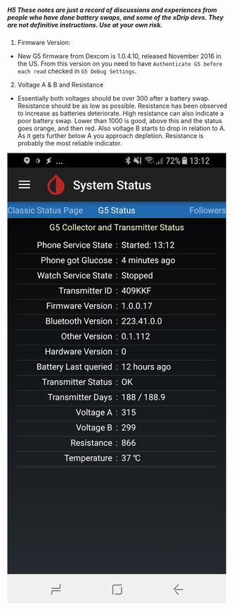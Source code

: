 ##### H5 These notes are just a record of discussions and experiences from people who have done battery swaps, and some of the xDrip devs. They are not definitive instructions. Use at your own risk.

1. Firmware Version:
* New G5 firmware from Dexcom is 1.0.4.10, released November 2016 in the US. From this version on you need to have `Authenticate G5 before each read` checked in `G5 Debug Settings`.
2. Voltage A & B and Resistance
* Essentially both voltages should be over 300 after a battery swap. Resistance should be as low as possible. Resistance has been observed to increase as batteries deteriorate. High resistance can also indicate a poor battery swap. Lower than 1000 is good, above this and the status goes orange, and then red. Also voltage B starts to drop in relation to A. As it gets further below A you approach depletion. Resistance is probably the most reliable indicator.

![G5 Status Page](/Documentation/Images/xDripG5Status.png?raw=true)

